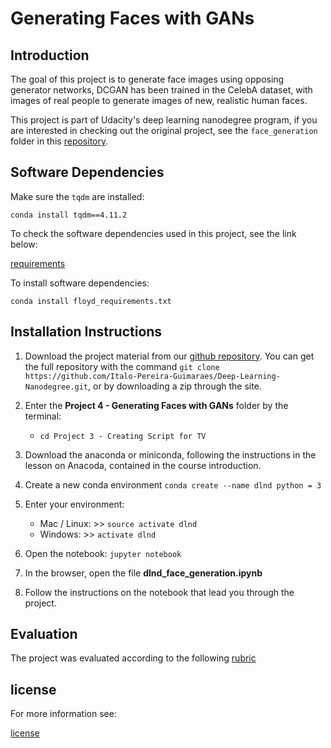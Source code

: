 # Generating Faces with GANs

## Introduction

The goal of this project is to generate face images using opposing generator networks, DCGAN has been trained in the CelebA dataset, with images of real people to generate images of new, realistic human faces.

This project is part of Udacity's deep learning nanodegree program, if you are interested in checking out the original project, see the `face_generation` folder in this [repository](https://github.com/udacity/deep-learning.git).

## Software Dependencies

Make sure the `tqdm` are installed:

`conda install tqdm==4.11.2`

To check the software dependencies used in this project, see the link below: 

[requirements](floyd_requirements.txt)

To install software dependencies:

`conda install floyd_requirements.txt`
	
## Installation Instructions

1. Download the project material from our [github repository](https://github.com/Italo-Pereira-Guimaraes/Deep-Learning-Nanodegree.git). You can get the full repository with the command `git clone https://github.com/Italo-Pereira-Guimaraes/Deep-Learning-Nanodegree.git`, or by downloading a zip through the site.
2. Enter the **Project 4 - Generating Faces with GANs** folder by the terminal:

	- `cd Project 3 - Creating Script for TV`
3. Download the anaconda or miniconda, following the instructions in the lesson on Anacoda, contained in the course introduction.
4. Create a new conda environment
`conda create --name dlnd python = 3`
5. Enter your environment:  
	
	- Mac / Linux: >> `source activate dlnd` 
	- Windows: >> `activate dlnd` 
6. Open the notebook:
`jupyter notebook`
7. In the browser, open the file **dlnd_face_generation.ipynb**
8. Follow the instructions on the notebook that lead you through the project.

## Evaluation

The project was evaluated according to the following [rubric](https://review.udacity.com/#!/rubrics/891/view)

## license
 
For more information see:

[license](LICENSE.txt)

